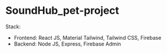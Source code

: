 # SoundHub_pet-project

Stack: 
- Frontend: React JS, Material Tailwind, Tailwind CSS, Firebase
- Backend: Node JS, Express, Firebase Admin